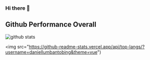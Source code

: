 ### Hi there 👋
## Github Performance Overall

![github stats](https://github-readme-stats.vercel.app/api?username=daniellumbantobing&show_icons=true&theme=tokyonight)

<img src="https://github-readme-stats.vercel.app/api/top-langs/?username=daniellumbantobing&theme=vue")
<!--
**daniellumbantobing/daniellumbantobing** is a ✨ _special_ ✨ repository because its `README.md` (this file) appears on your GitHub profile.

Here are some ideas to get you started:

- 🔭 I’m currently working on ...
- 🌱 I’m currently learning ...
- 👯 I’m looking to collaborate on ...
- 🤔 I’m looking for help with ...
- 💬 Ask me about ...
- 📫 How to reach me: ...
- 😄 Pronouns: ...
- ⚡ Fun fact: ...
-->

